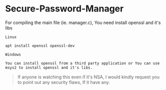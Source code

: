 # Secure-Password-Manager
For compiling the main file (ie. manager.c), You need install openssl and it's libs

`Linux`
```
apt install openssl openssl-dev
```
`Windows`

`You can install openssl from a third party application or You can use msys2 to install openssl and it's libs. `


>If anyone is watching this even if it's NSA, I would kindly request you to point out any security flaws, If it have any.
